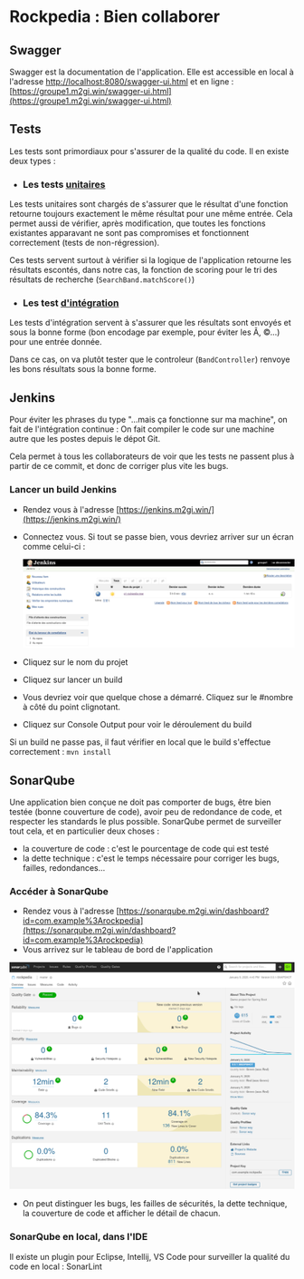 # Rockpedia : Bien collaborer

## Swagger

Swagger est la documentation de l'application. Elle est accessible en local à l'adresse [http://localhost:8080/swagger-ui.html](http://localhost:8080/swagger-ui.html) et en ligne : [https://groupe1.m2gi.win/swagger-ui.html](https://groupe1.m2gi.win/swagger-ui.html)

## Tests

Les tests sont primordiaux pour s'assurer de la qualité du code. Il en existe deux types :

- ### Les tests <u>unitaires</u>

Les tests unitaires sont chargés de s'assurer que le résultat d'une fonction retourne toujours exactement le même résultat pour une même entrée. Cela permet aussi de vérifier, après modification, que toutes les fonctions existantes apparavant ne sont pas compromises et fonctionnent correctement (tests de non-régression).

Ces tests servent surtout à vérifier si la logique de l'application retourne les résultats escontés, dans notre cas, la fonction de scoring pour le tri des résultats de recherche (`SearchBand.matchScore()`)

- ### Les test <u>d'intégration</u>

Les tests d'intégration servent à s'assurer que les résultats sont envoyés et sous la bonne forme (bon encodage par exemple, pour éviter les Ã, ©...) pour une entrée donnée.

Dans ce cas, on va plutôt tester que le controleur (`BandController`) renvoye les bons résultats sous la bonne forme.

## Jenkins

Pour éviter les phrases du type "...mais ça fonctionne sur ma machine", on fait de l'intégration continue : On fait compiler le code sur une machine autre que les postes depuis le dépot Git.

Cela permet à tous les collaborateurs de voir que les tests ne passent plus à partir de ce commit, et donc de corriger plus vite les bugs.

### Lancer un build Jenkins

- Rendez vous à l'adresse [https://jenkins.m2gi.win/](https://jenkins.m2gi.win/)

- Connectez vous. Si tout se passe bien, vous devriez arriver sur un écran comme celui-ci :

  ![](src/main/resources/public/images/jenkinsStart.png)

- Cliquez sur le nom du projet

- Cliquez sur lancer un build

- Vous devriez voir que quelque chose a démarré. Cliquez sur le #nombre à côté du point clignotant.

- Cliquez sur Console Output pour voir le déroulement du build

Si un build ne passe pas, il faut vérifier en local que le build s'effectue correctement : `mvn install`

## SonarQube

Une application bien conçue ne doit pas comporter de bugs, être bien testée (bonne couverture de code), avoir peu de redondance de code, et respecter les standards le plus possible. SonarQube permet de surveiller tout cela, et en particulier deux choses :

- la couverture de code : c'est le pourcentage de code qui est testé
- la dette technique : c'est le temps nécessaire pour corriger les bugs, failles, redondances...

### Accéder à SonarQube

- Rendez vous à l'adresse [https://sonarqube.m2gi.win/dashboard?id=com.example%3Arockpedia](https://sonarqube.m2gi.win/dashboard?id=com.example%3Arockpedia)
- Vous arrivez sur le tableau de bord de l'application

![](src/main/resources/public/images/sonarqube.png)

- On peut distinguer les bugs, les failles de sécurités, la dette technique, la couverture de code et afficher le détail de chacun.

### SonarQube en local, dans l'IDE

Il existe un plugin pour Eclipse, Intellij, VS Code pour surveiller la qualité du code en local : SonarLint

